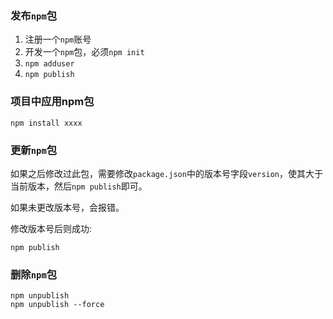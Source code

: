 ### 发布`npm`包

1. 注册一个`npm`账号
2. 开发一个`npm`包，必须`npm init`
3. `npm adduser`
4. `npm publish`
   
### 项目中应用npm包
``` 
npm install xxxx
```

### 更新`npm`包

如果之后修改过此包，需要修改`package.json`中的版本号字段`version`，使其大于当前版本，然后`npm publish`即可。

如果未更改版本号，会报错。

修改版本号后则成功:

`npm publish`


### 删除`npm`包
```
npm unpublish
npm unpublish --force
```
